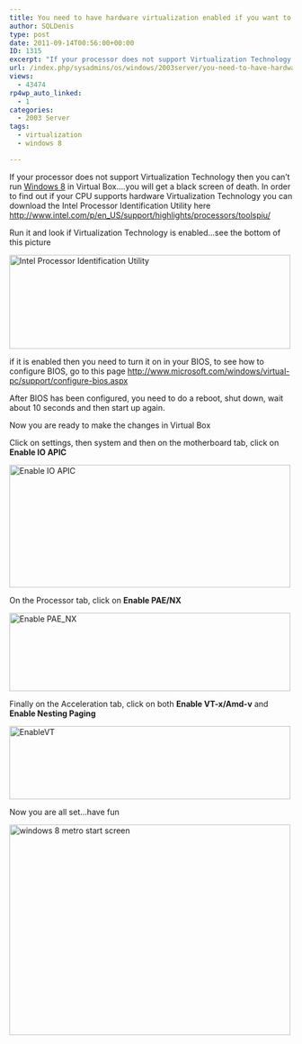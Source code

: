 ```yaml
---
title: You need to have hardware virtualization enabled if you want to run Windows 8 in Virtual Box
author: SQLDenis
type: post
date: 2011-09-14T00:56:00+00:00
ID: 1315
excerpt: "If your processor does not support Virtualization Technology then you can't run Windows 8 in Virtual Box....you will get a black screen of death. In order to find out if your CPU supports hardware Virtualization Technology you can download the Intel Pro&hellip;"
url: /index.php/sysadmins/os/windows/2003server/you-need-to-have-hardware/
views:
  - 43474
rp4wp_auto_linked:
  - 1
categories:
  - 2003 Server
tags:
  - virtualization
  - windows 8

---
```

If your processor does not support Virtualization Technology then you can&#8217;t run [Windows 8][1] in Virtual Box&#8230;.you will get a black screen of death. In order to find out if your CPU supports hardware Virtualization Technology you can download the Intel Processor Identification Utility here http://www.intel.com/p/en_US/support/highlights/processors/toolspiu/

Run it and look if Virtualization Technology is enabled&#8230;see the bottom of this picture
  
[<img src="http://farm7.static.flickr.com/6195/6145566403_c707fd4f42.jpg" width="500" height="167" alt="Intel Processor Identification Utility" />][2]

if it is enabled then you need to turn it on in your BIOS, to see how to configure BIOS, go to this page http://www.microsoft.com/windows/virtual-pc/support/configure-bios.aspx

After BIOS has been configured, you need to do a reboot, shut down, wait about 10 seconds and then start up again.

Now you are ready to make the changes in Virtual Box
  
Click on settings, then system and then on the motherboard tab, click on **Enable IO APIC**
  
[<img src="http://farm7.static.flickr.com/6064/6145566429_ddb2552029.jpg" width="500" height="218" alt="Enable IO APIC" />][3]

On the Processor tab, click on **Enable PAE/NX**
  
[<img src="http://farm7.static.flickr.com/6067/6145566459_b3eeb5a675.jpg" width="500" height="139" alt="Enable PAE_NX" />][4]

Finally on the Acceleration tab, click on both **Enable VT-x/Amd-v** and **Enable Nesting Paging**
  
[<img src="http://farm7.static.flickr.com/6180/6146115850_f53b27c536.jpg" width="500" height="130" alt="EnableVT" />][5]

Now you are all set&#8230;have fun

[<img src="http://farm7.static.flickr.com/6188/6145467215_0efbb953d9.jpg" width="500" height="374" alt="windows 8 metro start screen" />][6]

 [1]: /index.php/DesktopDev/MSTech/MSAccess/AccessFormsReports/windows-8-developer-preview-with
 [2]: http://www.flickr.com/photos/denisgobo/6145566403/ "Intel Processor Identification Utility by Denis Gobo, on Flickr"
 [3]: http://www.flickr.com/photos/denisgobo/6145566429/ "Enable IO APIC by Denis Gobo, on Flickr"
 [4]: http://www.flickr.com/photos/denisgobo/6145566459/ "Enable PAE_NX by Denis Gobo, on Flickr"
 [5]: http://www.flickr.com/photos/denisgobo/6146115850/ "EnableVT by Denis Gobo, on Flickr"
 [6]: http://www.flickr.com/photos/denisgobo/6145467215/ "windows 8 metro start screen by Denis Gobo, on Flickr"